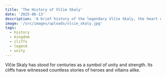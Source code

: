 ```yaml
---
title: 'The History of Vlčie Skaly'
date: '2025-06-13'
description: 'A brief history of the legendary Vlčie Skaly, the heart of the kingdom.'
image: '/src/images/uploads/vlcie_skaly.jpg'
tags:
  - history
  - kingdom
  - cliffs
  - legend
  - unity
---
```


Vlčie Skaly has stood for centuries as a symbol of unity and strength. Its cliffs have witnessed countless stories of heroes and villains alike.
